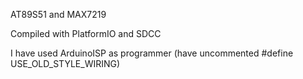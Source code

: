 AT89S51 and MAX7219

Compiled with PlatformIO and SDCC

I have used ArduinoISP as programmer (have uncommented #define USE_OLD_STYLE_WIRING)